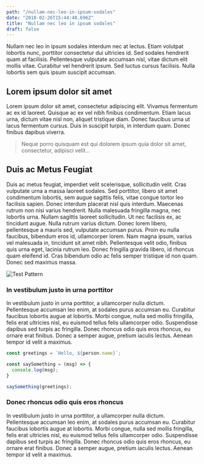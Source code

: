 ```yaml
---
path: "/nullam-nec-leo-in-ipsum-sodales"
date: "2018-02-26T15:44:48.696Z"
title: "Nullam nec leo in ipsum sodales"
draft: false
---
```

Nullam nec leo in ipsum sodales interdum nec at lectus. Etiam volutpat lobortis nunc, porttitor consectetur dui ultricies id. Sed sodales hendrerit quam at facilisis. Pellentesque vulputate accumsan nisl, vitae dictum elit mollis vitae. Curabitur vel hendrerit ipsum. Sed luctus cursus facilisis. Nulla lobortis sem quis ipsum suscipit accumsan.

## Lorem ipsum dolor sit amet

Lorem ipsum dolor sit amet, consectetur adipiscing elit. Vivamus fermentum ac ex id laoreet. Quisque ac ex vel nibh finibus condimentum. Etiam lacus urna, dictum vitae nisl non, aliquet tristique diam. Donec faucibus urna ut lacus fermentum cursus. Duis in suscipit turpis, in interdum quam. Donec finibus dapibus viverra.

> Neque porro quisquam est qui dolorem ipsum quia dolor sit amet, consectetur, adipisci velit...

## Duis ac Metus Feugiat

Duis ac metus feugiat, imperdiet velit scelerisque, sollicitudin velit. Cras vulputate urna a massa laoreet sodales. Sed porttitor, libero sit amet condimentum lobortis, sem augue sagittis felis, vitae congue tortor leo facilisis sapien. Donec interdum placerat nisl quis interdum. Maecenas rutrum non nisi varius hendrerit. Nulla malesuada fringilla magna, nec lobortis urna. Nullam sagittis laoreet sollicitudin. Ut nec facilisis ex, ac tincidunt augue. Nulla rutrum varius dictum. Donec lorem libero, pellentesque a mauris sed, vulputate accumsan purus. Proin eu nulla faucibus, bibendum eros id, ullamcorper lorem. Nam magna ipsum, varius vel malesuada in, tincidunt sit amet nibh. Pellentesque velit odio, finibus quis urna eget, lacinia rutrum leo. Donec fringilla gravida libero, id rhoncus quam eleifend id. Cras bibendum odio ac felis semper tristique id non quam. Donec sed maximus massa.

![Test Pattern](https://upload.wikimedia.org/wikipedia/commons/1/1b/RCA_Indian_Head_test_pattern.JPG)

### In vestibulum justo in urna porttitor
In vestibulum justo in urna porttitor, a ullamcorper nulla dictum. Pellentesque accumsan leo enim, at sodales purus accumsan eu. Curabitur faucibus lobortis augue at lobortis. Morbi congue, nulla sed mollis fringilla, felis erat ultricies nisl, eu euismod tellus felis ullamcorper odio. Suspendisse dapibus sed turpis ac fringilla. Donec rhoncus odio quis eros rhoncus, eu ornare erat finibus. Donec a semper augue, pretium iaculis lectus. Aenean tempor id velit a maximus.

```javascript
const greetings = `Hello, ${person.name}`;

const saySomething = (msg) => {
  console.log(msg);
}

saySomething(greetings);

```

### Donec rhoncus odio quis eros rhoncus
In vestibulum justo in urna porttitor, a ullamcorper nulla dictum. Pellentesque accumsan leo enim, at sodales purus accumsan eu. Curabitur faucibus lobortis augue at lobortis. Morbi congue, nulla sed mollis fringilla, felis erat ultricies nisl, eu euismod tellus felis ullamcorper odio. Suspendisse dapibus sed turpis ac fringilla. Donec rhoncus odio quis eros rhoncus, eu ornare erat finibus. Donec a semper augue, pretium iaculis lectus. Aenean tempor id velit a maximus.
